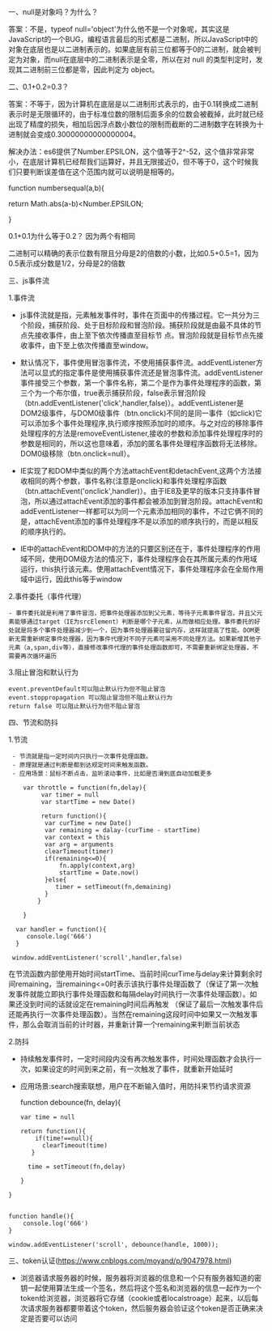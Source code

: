 一、null是对象吗？为什么？

答案：不是，typeof null='object'为什么他不是一个对象呢，其实这是JavaScript的一个BUG，编程语言最后的形式都是二进制，所以JavaScript中的对象在底层也是以二进制表示的。如果底层有前三位都等于0的二进制，就会被判定为对象，而null在底层中的二进制表示是全零，所以在对 null 的类型判定时，发现其二进制前三位都是零，因此判定为 object。

二、0.1+0.2=0.3？

答案：不等于，因为计算机在底层是以二进制形式表示的，由于0.1转换成二进制表示时是无限循环的，由于标准位数的限制后面多余的位数会被截掉，此时就已经出现了精度的损失，相加后因浮点数小数位的限制而截断的二进制数字在转换为十进制就会变成0.30000000000000004。

解决办法：es6提供了Number.EPSILON，这个值等于2^-52，这个值非常非常小，在底层计算机已经帮我们运算好，并且无限接近0，但不等于0，这个时候我们只要判断误差值在这个范围内就可以说明是相等的。

function numbersequal(a,b){

return Math.abs(a-b)<Number.EPSILON;

}

0.1+0.1为什么等于0.2？ 因为两个有相同

二进制可以精确的表示位数有限且分母是2的倍数的小数，比如0.5+0.5=1，因为0.5表示成分数是1/2，分母是2的倍数

三、js事件流

 1.事件流

   - js事件流就是指，元素触发事件时，事件在页面中的传播过程。它一共分为三个阶段，捕获阶段、处于目标阶段和冒泡阶段。捕获阶段就是由最不具体的节点先接收事件，由上至下依次传播直至目标节
点。冒泡阶段就是目标节点先接收事件，由下至上依次传播直至window。

   - 默认情况下，事件使用冒泡事件流，不使用捕获事件流。addEventListener方法可以显式的指定事件是使用捕获事件流还是冒泡事件流。addEventListener事件接受三个参数，第一个事件名称，第二个是作为事件处理程序的函数，第三个为一个布尔值，true表示捕获阶段，false表示冒泡阶段（btn.addEventListener('click',handler,false)）。addEventListener是DOM2级事件，与DOM0级事件（btn.onclick)不同的是同一事件（如click)它可以添加多个事件处理程序,执行顺序按照添加时的顺序。与之对应的移除事件处理程序的方法是removeEventListener,接收的参数和添加事件处理程序时的参数是相同的，所以这也意味着，添加的匿名事件处理程序函数将无法移除。DOM0级移除（btn.onclick=null）。

   - IE实现了和DOM中类似的两个方法attachEvent和detachEvent,这两个方法接收相同的两个参数，事件名称(注意是onclick)和事件处理程序函数（btn.attachEvent('onclick',handler)）。由于IE8及更早的版本只支持事件冒泡，所以通过attachEvent添加的事件都会被添加到冒泡阶段。attachEvent和addEventListener一样都可以为同一个元素添加相同的事件，不过它俩不同的是，attachEvent添加的事件处理程序不是以添加的顺序执行的，而是以相反的顺序执行的。


   - IE中的attachEvent和DOM中的方法的只要区别还在于，事件处理程序的作用域不同，使用DOM级方法的情况下，事件处理程序会在其所属元素的作用域运行，this执行该元素。使用attachEvent情况下，事件处理程序会在全局作用域中运行，因此this等于window

 2.事件委托（事件代理）

    - 事件委托就是利用了事件冒泡，把事件处理器添加到父元素，等待子元素事件冒泡，并且父元素能够通过target（IE为srcElement）判断是哪个子元素，从而做相应处理。事件委托的好处就是将多个事件处理器减少到一个，因为事件处理器要驻留内存，这样就提高了性能。DOM更新无需重新绑定事件处理器，因为事件代理对不同子元素可采用不同处理方法。如果新增其他子元素（a,span,div等），直接修改事件代理的事件处理函数即可，不需要重新绑定处理器，不需要再次循环遍历

 
 3.阻止冒泡和默认行为

    event.preventDefault可以阻止默认行为但不阻止冒泡
    event.stoppropagation 可以阻止冒泡但不阻止默认行为
    return false 可以阻止默认行为但不阻止冒泡

四、节流和防抖

  1.节流

     - 节流就是指一定时间内只执行一次事件处理函数。
     - 原理就是通过判断是都到达规定时间来触发函数。
     - 应用场景：鼠标不断点击，监听滚动事件，比如是否滑到底自动加载更多

        var throttle = function(fn,delay){
             var timer = null
             var startTime = new Date()

             return function(){
              var curTime = new Date()
              var remaining = dalay-(curTime - startTime)
              var context = this
              var arg = arguments
              clearTimeout(timer)
              if(remaining<=0){
                  fn.apply(context,arg)
                  startTime = Date.now()
              }else{
                 timer = setTimeout(fn,demaining)
              }
            }
 
        }

      var handler = function(){
         console.log('666')
      }

     window.addEventListener('scroll',handler,false)

在节流函数内部使用开始时间startTime、当前时间curTime与delay来计算剩余时间remaining，当remaining<=0时表示该执行事件处理函数了（保证了第一次触发事件就能立即执行事件处理函数和每隔delay时间执行一次事件处理函数）。如果还没到时间的话就设定在remaining时间后再触发 （保证了最后一次触发事件后还能再执行一次事件处理函数）。当然在remaining这段时间中如果又一次触发事件，那么会取消当前的计时器，并重新计算一个remaining来判断当前状态


2.防抖

   - 持续触发事件时，一定时间段内没有再次触发事件，时间处理函数才会执行一次，如果设定的时间到来之前，有一次触发了事件，就重新开始延时
   - 应用场景:search搜索联想，用户在不断输入值时，用防抖来节约请求资源

      function debounce(fn, delay){
	  
	     var time = null
	
	     return function(){
	         if(time!==null){
	           clearTimeout(time)
	        }
	        
	       time = setTimeout(fn,delay)
	        
	     }
	}

	
	function handle(){
	    console.log('666')
	}

	window.addEventListener('scroll', debounce(handle, 1000));

三、token认证(https://www.cnblogs.com/moyand/p/9047978.html)

  - 浏览器请求服务器的时候，服务器将浏览器的信息和一个只有服务器知道的密钥一起使用算法生成一个签名，然后将这个签名和浏览器的信息一起作为一个token给浏览器，浏览器将它存储（cookie或者localstroage）起来，以后每次请求服务器都要带着这个token，然后服务器会验证这个token是否正确来决定是否要可以访问




   

